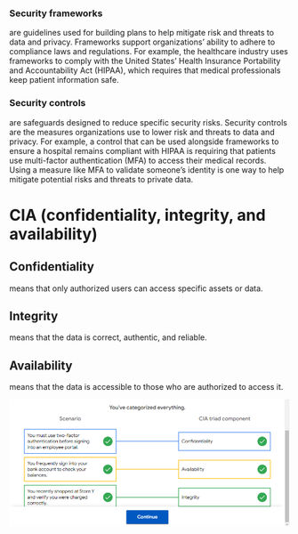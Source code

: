 ### Security frameworks 
are guidelines used for building plans to help mitigate risk and threats to data and privacy. Frameworks support organizations’ ability to adhere to compliance laws and regulations. For example, the healthcare industry uses frameworks to comply with the United States’ Health Insurance Portability and Accountability Act (HIPAA), which requires that medical professionals keep patient information safe. 

### Security controls 
are safeguards designed to reduce specific security risks. Security controls are the measures organizations use to lower risk and threats to data and privacy. For example, a control that can be used alongside frameworks to ensure a hospital remains compliant with HIPAA is requiring that patients use multi-factor authentication (MFA) to access their medical records. Using a measure like MFA to validate someone’s identity is one way to help mitigate potential risks and threats to private data.

# CIA (confidentiality, integrity, and availability)
## Confidentiality 
means that only authorized users can access specific assets or data.
## Integrity 
means that the data is correct, authentic, and reliable.
## Availability 
means that the data is accessible to those who are authorized to access it.

![alt text](image.png)